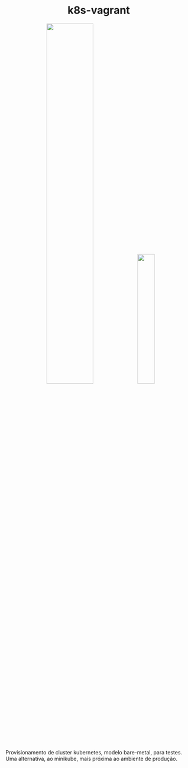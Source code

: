 <div align="center">
<h1>k8s-vagrant</h1>

<img src="https://upload.wikimedia.org/wikipedia/commons/6/67/Kubernetes_logo.svg" width=50%></img>
<img src="https://www.vectorlogo.zone/logos/vagrantup/vagrantup-official.svg" width=30%><img>

</div>

<p>Provisionamento de cluster kubernetes, modelo bare-metal, para testes. Uma alternativa, ao minikube, mais próxima ao ambiente de produção.</p>
